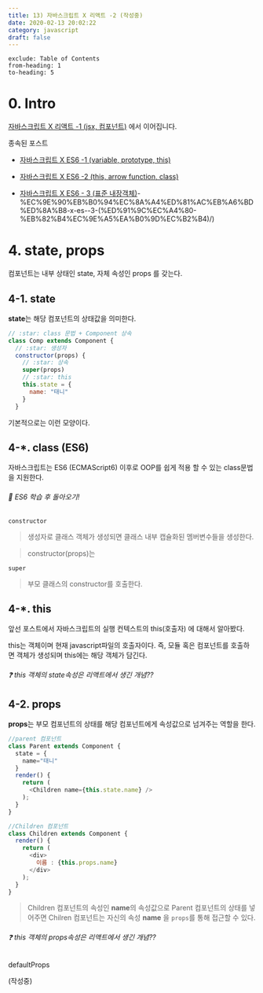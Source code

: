 ```yaml
---
title: 13) 자바스크립트 X 리액트 -2 (작성중)
date: 2020-02-13 20:02:22
category: javascript
draft: false
---
```


```toc
exclude: Table of Contents
from-heading: 1
to-heading: 5
```

# 0. Intro

[자바스크립트 X 리액트 -1 (jsx, 컴포넌트)](https://taeny.dev/javascript/9%EC%9E%90%EB%B0%94%EC%8A%A4%ED%81%AC%EB%A6%BD%ED%8A%B8x%EB%A6%AC%EC%95%A1%ED%8A%B8/) 에서 이어집니다.

종속된 포스트

- [자바스크립트 X ES6 -1 (variable, prototype, this)](https://taeny.dev/javascript/10%EC%9E%90%EB%B0%94%EC%8A%A4%ED%81%AC%EB%A6%BD%ED%8A%B8xes6/)

- [자바스크립트 X ES6 -2 (this, arrow function, class)](https://taeny.dev/javascript/11%EC%9E%90%EB%B0%94%EC%8A%A4%ED%81%AC%EB%A6%BD%ED%8A%B8xes62/)

- [자바스크립트 X ES6 - 3 (표준 내장객체)](https://taeny.dev/javascript/12)-%EC%9E%90%EB%B0%94%EC%8A%A4%ED%81%AC%EB%A6%BD%ED%8A%B8-x-es--3-(%ED%91%9C%EC%A4%80-%EB%82%B4%EC%9E%A5%EA%B0%9D%EC%B2%B4)/)

# 4. state, props

컴포넌트는 내부 상태인 state, 자체 속성인 props 를 갖는다.

## 4-1. state

**state**는 해당 컴포넌트의 상태값을 의미한다.

```javascript
// :star: class 문법 + Component 상속
class Comp extends Component {
  // :star: 생성자
  constructor(props) {
    // :star: 상속
    super(props)
    // :star: this
    this.state = {
      name: "태니"
    }
  }
```

기본적으로는 이런 모양이다.

## 4-\*. class (ES6)

자바스크립트는 ES6 (ECMAScript6) 이후로 OOP를 쉽게 적용 할 수 있는 class문법을 지원한다.

###### :hatched_chick: ES6 학습 후 돌아오기!

`constructor`

> 생성자로 클래스 객체가 생성되면 클래스 내부 캡슐화된 멤버변수들을 생성한다.

> constructor(props)는

`super`

> 부모 클래스의 constructor를 호출한다.

## 4-\*. this

앞선 포스트에서 자바스크립트의 실행 컨텍스트의 this(호출자) 에 대해서 알아봤다.

this는 객체이며 현재 javascript파일의 호출자이다. 즉, 모듈 혹은 컴포넌트를 호출하면 객체가 생성되며 this에는 해당 객체가 담긴다.

###### :question: this 객체의 state속성은 리액트에서 생긴 개념??

## 4-2. props

**props**는 부모 컴포넌트의 상태를 해당 컴포넌트에게 속성값으로 넘겨주는 역할을 한다.

```javascript
//parent 컴포넌트
class Parent extends Component {
  state = {
    name="태니"
  }
  render() {
    return (
      <Children name={this.state.name} />
    );
  }
}

//Children 컴포넌트
class Children extends Component {
  render() {
    return (
      <div>
        이름 : {this.props.name}
      </div>
    );
  }
}
```

> Children 컴포넌트의 속성인 **name**의 속성값으로 Parent 컴포넌트의 상태를 넣어주면 Chilren 컴포넌트는 자신의 속성 **name** 을 `props`를 통해 접근할 수 있다.

###### :question: this 객체의 props속성은 리액트에서 생긴 개념??

defaultProps

(작성중)
